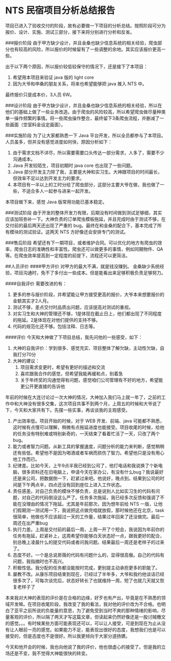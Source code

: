 # NTS 民宿项目分析总结报告
项目已进入了验收交付的阶段，故有必要做一下项目的分析总结。按照阶段可分为报价、设计、实施、测试三部分，接下来将分别进行分析和反省。

###报价阶段
由于甲方缺少设计，并且金桑也缺少信息系统的相关经验，爬虫部分也有较高的风险，所以报价的时候留有了一些调整的余地。其实应该报价更高一些。

出于以下两个原因，所以报价较低较保守的情况下，还是接下了本项目：

1. 希望用本项目来验证 java 版的 light core
2. 因为大爷和申桑的朋友关系，将来也希望能够把 java 推入 NTS 中。

最终报价只是成本价，3人员 6W。

###设计阶段
由于甲方缺少设计，并且金桑也缺少信息系统的相关经验，所以在他们的基础上做了一些业务改造。由于爬虫的风险较高，所以希望爬虫做尽量种类单一操作频繁的事情。将一些爬虫操作整合，最终留下3条爬虫流程，并删减了一些画面（空室料金设定画面）。

###实施阶段
为了让大家都熟悉一下 Java 平台开发，所以全员都参与了本项目。人员虽多，但并没有感觉进度如何快，原因分析如下：

1. 由于需求文档不详尽，所以需要需要口头传达一部分需求，人多了，需要不少沟通成本。
2. Java 开发较陌生，项目初期时 java core 也出现了一些问题。
3. Java 部分开发主力除了我，主要是大神和实习生。大神跟项目的时间最长，但效率不足以达到开发主力的要求。
4. 本项目有一半以上的工时分给了爬虫部分，这部分主要大爷在做，我也做了一些，不适合多人一起参与进来一起开发。

本项目做下来，感觉 Java 版常用功能已基本稳定。

###测试阶段
由于开发的整体开发力有限，后期没有时间做到测试足够细，其实应该加班弥补一下。大神负责的订单爬虫模板拖延，并且完成时由于测试不够，在交付前的最后两天还出现了严重的 bug。最终在和金桑的配合下，基本完成了所有模块的测试验证。这两天 NTS 方好像还会安排专门的测试。

###售后阶段
希望还有下一期项目，或者维护合同。可以优化的地方有爬虫的效率，爬虫日志的准确性和丰富性。爬虫还可以做更多的事情，例如同期物件、QA 等。在爬虫效率提高到一定程度的前提下，流程还可以更简洁。

##人员评价
####甲方评价
对甲方的最大不满，就是钱没赚到。
金桑缺少系统经验，项目沟通时，免不了多付出一些成本。但是能看出来足够积极负责足够努力。

####自我评价
需要改进的有：

1. 更多的参与报价阶段，并希望能让甲方接受更高的报价，大爷本来想要报价的金额其实才2人月。
2. 测试不够，差点交付时品质出问题，应该提高对测试的重视。
3. 对实习生和大神的管理还不够，1是体现在截止日上，他们都出现了不同程度的拖延。2是体现在对他们提供的支持不够。
4. 代码的规范化还不够。包括注释、日志等。

####评价
今天和大神做了下项目总结，我先问他的一些感受，如下：

1. 大神的自我评价：学到很多、感觉充实、项目整体了解欠缺，主动性欠缺，自我打分70分
2. 大神的建议：
	1. 项目需求变更时，希望有更好的描述和交流
	2. 喜欢跟我合作的感觉，但希望我能再缓和点，别着急
	3. 关于年终奖的沟通觉得有问题，感觉咱们公司管理有不好的地方，希望能更公开更直接的告诉他

年前的时候在大连讨论过一次大神的情况，大神加入我们马上就一年了，之前的工作中和大神没有很多交集，这次项目共事不到两个月，上周五的时候和大爷说了下，今天和大家共有下。先摆一些实事，再谈谈我的主观感受。

1. 产出效率低。项目开始的时候，对于 WEB 开发、前端、java 可能都不熟悉，这时候有点慢可以理解，稍微有点拖延进度也能接受。项目收尾的时候，给他的任务没有特别难或特别新奇的，一天结束了看着忙活了一天，只改了两个 bug。
2. 能力或者智力问题。从新工具的掌握速度，问题分析的能力来判断，感觉稍稍还有些低。希望他不是因为喝酒或者车祸而损伤了智力。希望他只是没有用心地工作而已。
3. 纪律差。比如今天，上午9点半我已经到公司了，他打电话和我说换了个新电脑，很多资料还在旧电脑上，申请今天在家办公，有没有什么bug？我说最好还是来公司，把数据倒一下，赶紧过来吧。他说好，晚点到。结果到公司的时间是下午两点半，四点还没有回到座位上进入工作状态。
4. 责任感差。对自己负责的模块不够负责，总是说别人比如实习生的代码有问题，对自己的代码倒没这么严了。任务多次拖延，我已经多次反馈和强调了不能在没理由的情况下拖延。尤其是年前那次，因为想年前给 NTS 一版，让他们假期测一测试用一下，我说把这点做完咱就放假，那时候他还在北京，task 很简单，他做也不应该超过一天的工作量，结果过年回来了还没做完。最后一周还在出严重bug
5. 执行力差。上周是交付前的最后一周，上周一开了个短会，我说因为年前你的任务有拖延，赶紧补上，这周希望你能够白天状态好一点，跟我更好的配合，别总晚上凌晨什么的提交代码或者问我问题。结果最后一周还是老样子的过来了。
6. 态度不好。一个是总说房薇的代码有问题什么的，显得很高傲。自己的代码有问题，我指摘时也不高兴。
7. 积极性低。我分配的任务都没能按时完成，更别提主动承担更多的职能了。
8. 屡教不改。从康乐项目结束到现在，已经过了半年多，大爷和我约他谈话已经很多次了，可每次谈完后，状态好转长了也就维持一周，短了也就几天就又恢复老样子了


本来我对大神的表现的评价是在合格的边缘，好歹也有产出，毕竟是在不熟悉的领域开发嘛。在项目收尾阶段，我改变了我的看法，我对他的评价改为不合格。也明白了亚平之前所说的负能量的意思，为了避免受到当时不爽的那种情绪的影响，尽量客观的评价，所以隔了两天才写这篇文章，但读起来仍然好像还是一股讨贼檄文的感觉。。。有时候某些方面可能表现还可以，可以让人接受，可是到现在为止从没有让人眼前一亮的感觉。如果能力不足，能表现出很好的态度，我想我们也是可以接受的，但是态度也不是很好。所以我更倾向于大家分道扬镳。

今天和他开会的时候，我也向他说了我的评价，他也很虚心的接受了。但是我的立场还是不变，我不觉得大神能很快的转变。
